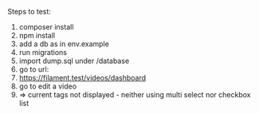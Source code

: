 Steps to test:
1. composer install
2. npm install
3. add a db as in env.example
4. run migrations
5. import dump.sql under /database
6. go to url:
7. https://filament.test/videos/dashboard
8. go to edit a video
9. => current tags not displayed - 
neither using multi select nor checkbox list
